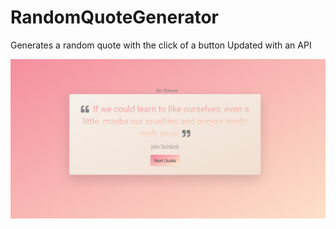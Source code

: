 # RandomQuoteGenerator

Generates a random quote with the click of a button
Updated with an API

![Random Quote Generator pic](https://github.com/Coder-Srinivas/RandomQuoteGenerator/blob/master/Image.png?raw=true)
